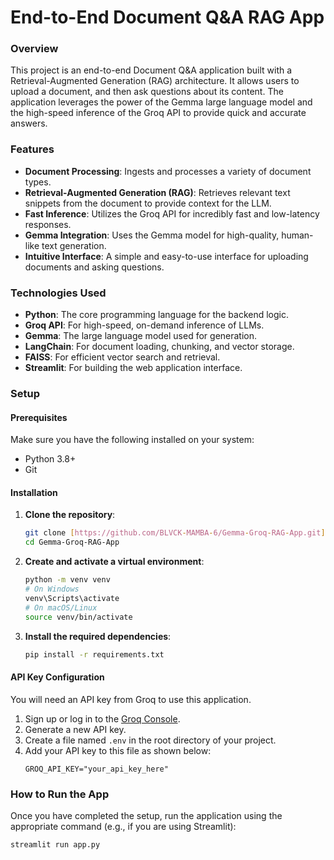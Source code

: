 # End-to-End Document Q&A RAG App

### Overview

This project is an end-to-end Document Q&A application built with a Retrieval-Augmented Generation (RAG) architecture. It allows users to upload a document, and then ask questions about its content. The application leverages the power of the Gemma large language model and the high-speed inference of the Groq API to provide quick and accurate answers.

### Features

* **Document Processing**: Ingests and processes a variety of document types.
* **Retrieval-Augmented Generation (RAG)**: Retrieves relevant text snippets from the document to provide context for the LLM.
* **Fast Inference**: Utilizes the Groq API for incredibly fast and low-latency responses.
* **Gemma Integration**: Uses the Gemma model for high-quality, human-like text generation.
* **Intuitive Interface**: A simple and easy-to-use interface for uploading documents and asking questions.

### Technologies Used

* **Python**: The core programming language for the backend logic.
* **Groq API**: For high-speed, on-demand inference of LLMs.
* **Gemma**: The large language model used for generation.
* **LangChain**: For document loading, chunking, and vector storage.
* **FAISS**: For efficient vector search and retrieval.
* **Streamlit**: For building the web application interface.

### Setup

#### Prerequisites

Make sure you have the following installed on your system:

* Python 3.8+
* Git

#### Installation

1.  **Clone the repository**:
    ```bash
    git clone [https://github.com/BLVCK-MAMBA-6/Gemma-Groq-RAG-App.git](https://github.com/BLVCK-MAMBA-6/Gemma-Groq-RAG-App.git)
    cd Gemma-Groq-RAG-App
    ```

2.  **Create and activate a virtual environment**:
    ```bash
    python -m venv venv
    # On Windows
    venv\Scripts\activate
    # On macOS/Linux
    source venv/bin/activate
    ```

3.  **Install the required dependencies**:
    ```bash
    pip install -r requirements.txt
    ```

#### API Key Configuration

You will need an API key from Groq to use this application.

1.  Sign up or log in to the [Groq Console](https://console.groq.com/).
2.  Generate a new API key.
3.  Create a file named `.env` in the root directory of your project.
4.  Add your API key to this file as shown below:
    ```
    GROQ_API_KEY="your_api_key_here"
    ```

### How to Run the App

Once you have completed the setup, run the application using the appropriate command (e.g., if you are using Streamlit):

```bash
streamlit run app.py
